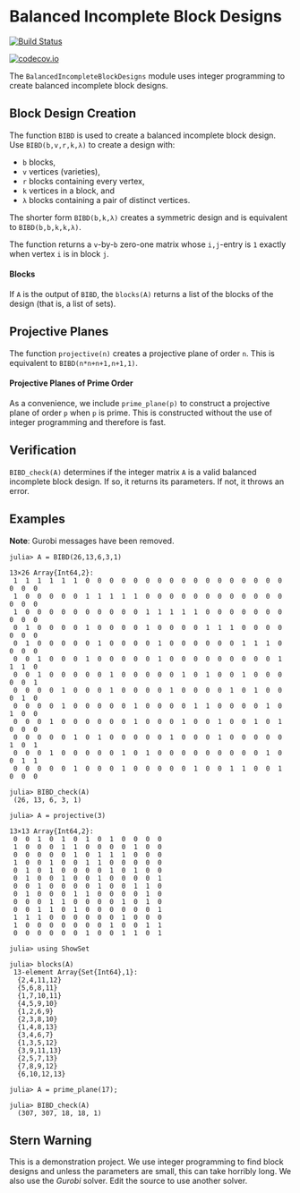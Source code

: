 # Balanced Incomplete Block Designs

[![Build Status](https://travis-ci.org/scheinerman/BalancedIncompleteBlockDesigns.jl.svg?branch=master)](https://travis-ci.org/scheinerman/BalancedIncompleteBlockDesigns.jl)

[![codecov.io](http://codecov.io/github/scheinerman/BalancedIncompleteBlockDesigns.jl/coverage.svg?branch=master)](http://codecov.io/github/scheinerman/BalancedIncompleteBlockDesigns.jl?branch=master)



The `BalancedIncompleteBlockDesigns` module uses integer programming to create balanced incomplete block designs.

## Block Design Creation

The function `BIBD` is used to create a balanced incomplete block design.
Use `BIBD(b,v,r,k,λ)` to create a design with:
+ `b` blocks,
+ `v` vertices (varieties),
+ `r` blocks containing every vertex,
+ `k` vertices in a block, and
+ `λ` blocks containing a pair of distinct vertices.

The shorter form `BIBD(b,k,λ)` creates a symmetric design and is
equivalent to `BIBD(b,b,k,k,λ)`.

The function returns a `v`-by-`b` zero-one matrix whose `i,j`-entry
is `1` exactly when vertex `i` is in block `j`.

#### Blocks

If `A` is the output of `BIBD`, the `blocks(A)` returns a list of the
blocks of the design (that is, a list of sets).

## Projective Planes

The function `projective(n)` creates a projective plane of order `n`.
This is equivalent to `BIBD(n*n+n+1,n+1,1)`.

#### Projective Planes of Prime Order  

As a convenience, we include `prime_plane(p)` to construct a projective
plane of order `p` when `p` is prime. This is constructed without the use of
integer programming and therefore is fast.

## Verification

`BIBD_check(A)` determines if the integer matrix `A` is a valid
balanced incomplete block design. If so, it returns its parameters.
If not, it throws an error.

## Examples

**Note**: Gurobi messages have been removed.

```
julia> A = BIBD(26,13,6,3,1)

13×26 Array{Int64,2}:
 1  1  1  1  1  1  0  0  0  0  0  0  0  0  0  0  0  0  0  0  0  0  0  0  0  0
 1  0  0  0  0  0  1  1  1  1  1  0  0  0  0  0  0  0  0  0  0  0  0  0  0  0
 1  0  0  0  0  0  0  0  0  0  0  1  1  1  1  1  0  0  0  0  0  0  0  0  0  0
 0  1  0  0  0  0  1  0  0  0  0  1  0  0  0  0  1  1  1  0  0  0  0  0  0  0
 0  1  0  0  0  0  0  1  0  0  0  0  1  0  0  0  0  0  0  1  1  1  0  0  0  0
 0  0  1  0  0  0  1  0  0  0  0  0  1  0  0  0  0  0  0  0  0  0  1  1  1  0
 0  0  1  0  0  0  0  0  1  0  0  0  0  0  1  0  1  0  0  1  0  0  0  0  0  1
 0  0  0  0  1  0  0  0  1  0  0  0  0  1  0  0  0  0  1  0  1  0  0  0  1  0
 0  0  0  0  1  0  0  0  0  0  1  0  0  0  0  1  1  0  0  0  0  1  0  1  0  0
 0  0  0  1  0  0  0  0  0  0  1  0  0  0  1  0  0  1  0  0  1  0  1  0  0  0
 0  0  0  0  0  1  0  1  0  0  0  0  0  1  0  0  0  1  0  0  0  0  0  1  0  1
 0  0  0  1  0  0  0  0  0  1  0  1  0  0  0  0  0  0  0  0  0  1  0  0  1  1
 0  0  0  0  0  1  0  0  0  1  0  0  0  0  0  1  0  0  1  1  0  0  1  0  0  0

julia> BIBD_check(A)
 (26, 13, 6, 3, 1)

julia> A = projective(3)

13×13 Array{Int64,2}:
 0  0  1  0  1  0  1  0  1  0  0  0  0
 1  0  0  0  1  1  0  0  0  0  1  0  0
 0  0  0  0  0  1  0  1  1  1  0  0  0
 1  0  0  1  0  0  1  1  0  0  0  0  0
 0  1  0  1  0  0  0  0  1  0  1  0  0
 0  1  0  0  1  0  0  1  0  0  0  0  1
 0  0  1  0  0  0  0  1  0  0  1  1  0
 0  1  0  0  0  1  1  0  0  0  0  1  0
 0  0  0  1  1  0  0  0  0  1  0  1  0
 0  0  1  1  0  1  0  0  0  0  0  0  1
 1  1  1  0  0  0  0  0  0  1  0  0  0
 1  0  0  0  0  0  0  0  1  0  0  1  1
 0  0  0  0  0  0  1  0  0  1  1  0  1

julia> using ShowSet

julia> blocks(A)
 13-element Array{Set{Int64},1}:
  {2,4,11,12}
  {5,6,8,11}  
  {1,7,10,11}
  {4,5,9,10}  
  {1,2,6,9}   
  {2,3,8,10}  
  {1,4,8,13}  
  {3,4,6,7}   
  {1,3,5,12}  
  {3,9,11,13}
  {2,5,7,13}  
  {7,8,9,12}  
  {6,10,12,13}

julia> A = prime_plane(17);

julia> BIBD_check(A)
  (307, 307, 18, 18, 1)
```
## Stern Warning

This is a demonstration project. We use integer programming to find block
designs and unless the parameters are small, this can take horribly long.
We also use the *Gurobi* solver. Edit the source to use another solver.
